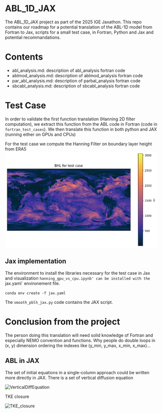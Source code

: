 # ABL_1D_JAX
The ABL_1D_JAX project as part of the 2025 IGE Jaxathon. This repo contains our roadmap for a potential translation of the ABL-1D model from Fortran to Jax, scripts for a small test case, in Fortran, Python and Jax and potential recommandations. 

# Contents
- abl_analysis.md: description of abl_analysis fortran code
- ablmod_analysis.md: description of ablmod_analysis fortran code
- par_abl_analysis.md: description of parbal_analysis fortran code
- sbcabl_analysis.md: description of sbcabl_analysis fortran code


# Test Case
In order to validate the first function translation (Hanning 2D filter computation), we extract this function from the ABL code in Fortran (code in `fortran_test_cases`).
We then translate this function in both python and JAX (running either on GPUs and CPUs)

For the test case we compute the Hanning Filter on boundary layer height from ERA5
![](blh_test.png)

## Jax implementation

The environment to install the libraries necessary for the test case in Jax and visualization `hanning_gpu_vs_cpu.ipynb' can be installed with the `jax.yaml` environement file.

`conda env create -f jax.yaml`

The `smooth_pblh_jax.py` code contains the JAX script. 

# Conclusion from the project

The person doing this translation will need solid knowledge of Fortran and especially NEMO convention and functions. Why people do double loops in (x, y) dimension ordering the indexes like (y_min, y_max, x_min, x_max)... 

## ABL in JAX
The set of initial equations in a single-column approach could be written more directly in JAX.
There is a set of vertical diffusion equation


<img width="389" alt="VerticalDiffEquation" src="https://github.com/user-attachments/assets/acb9d01f-bb50-4933-8f2e-5a9413a2b0a1" />

TKE closure

<img width="534" alt="TKE_closure" src="https://github.com/user-attachments/assets/d18c89ab-b14b-489a-ae8f-047911e39190" />

